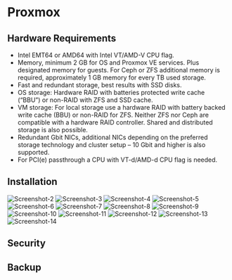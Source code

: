 # Proxmox

## Hardware Requirements

- Intel EMT64 or AMD64 with Intel VT/AMD-V CPU flag.
- Memory, minimum 2 GB for OS and Proxmox VE services. Plus designated memory for guests. For Ceph or ZFS additional memory is required, approximately 1 GB memory for every TB used storage.
- Fast and redundant storage, best results with SSD disks.
- OS storage: Hardware RAID with batteries protected write cache (“BBU”) or non-RAID with ZFS and SSD cache.
- VM storage: For local storage use a hardware RAID with battery backed write cache (BBU) or non-RAID for ZFS. Neither ZFS nor Ceph are compatible with a hardware RAID controller. Shared and distributed storage is also possible.
- Redundant Gbit NICs, additional NICs depending on the preferred storage technology and cluster setup – 10 Gbit and higher is also supported.
- For PCI(e) passthrough a CPU with VT-d/AMD-d CPU flag is needed.

## Installation

![Screenshot-2](./assets/vmware_install_1.jpg)
![Screenshot-3](./assets/vmware_install_2.jpg)
![Screenshot-4](./assets/vmware_install_3.jpg)
![Screenshot-5](./assets/vmware_install_4.jpg)
![Screenshot-6](./assets/vmware_install_5.jpg)
![Screenshot-7](./assets/vmware_install_6.jpg)
![Screenshot-8](./assets/vmware_install_7.jpg)
![Screenshot-9](./assets/vmware_install_8.jpg)
![Screenshot-10](./assets/vmware_install_9.jpg)
![Screenshot-11](./assets/vmware_install_10.jpg)
![Screenshot-12](./assets/vmware_install_11.jpg)
![Screenshot-13](./assets/vmware_install_12.jpg)
![Screenshot-14](./assets/vmware_install_13.jpg)

## Security

## Backup
